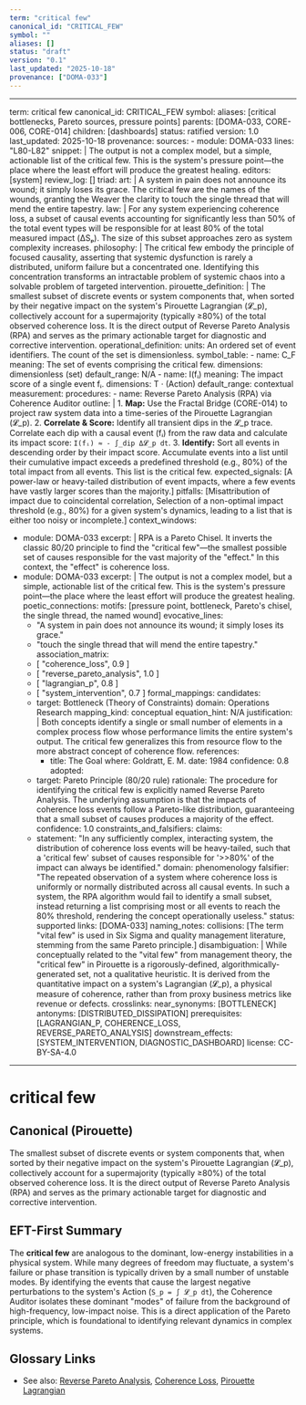 ```yaml
---
term: "critical few"
canonical_id: "CRITICAL_FEW"
symbol: ""
aliases: []
status: "draft"
version: "0.1"
last_updated: "2025-10-18"
provenance: ["DOMA-033"]
---
```


---
term: critical few
canonical_id: CRITICAL_FEW
symbol: 
aliases: [critical bottlenecks, Pareto sources, pressure points]
parents: [DOMA-033, CORE-006, CORE-014]
children: [dashboards]
status: ratified
version: 1.0
last_updated: 2025-10-18
provenance:
  sources:
    - module: DOMA-033
      lines: "L80-L82"
      snippet: |
        The output is not a complex model, but a simple, actionable list of the critical few. This is the system's pressure point—the place where the least effort will produce the greatest healing.
  editors: [system]
  review_log: []
triad:
  art: |
    A system in pain does not announce its wound; it simply loses its grace. The critical few are the names of the wounds, granting the Weaver the clarity to touch the single thread that will mend the entire tapestry.
  law: |
    For any system experiencing coherence loss, a subset of causal events accounting for significantly less than 50% of the total event types will be responsible for at least 80% of the total measured impact (ΔSₚ). The size of this subset approaches zero as system complexity increases.
  philosophy: |
    The critical few embody the principle of focused causality, asserting that systemic dysfunction is rarely a distributed, uniform failure but a concentrated one. Identifying this concentration transforms an intractable problem of systemic chaos into a solvable problem of targeted intervention.
pirouette_definition: |
  The smallest subset of discrete events or system components that, when sorted by their negative impact on the system's Pirouette Lagrangian (𝓛_p), collectively account for a supermajority (typically ≥80%) of the total observed coherence loss. It is the direct output of Reverse Pareto Analysis (RPA) and serves as the primary actionable target for diagnostic and corrective intervention.
operational_definition:
  units: An ordered set of event identifiers. The count of the set is dimensionless.
  symbol_table:
    - name: C_F
      meaning: The set of events comprising the critical few.
      dimensions: dimensionless (set)
      default_range: N/A
    - name: I(fᵢ)
      meaning: The impact score of a single event fᵢ.
      dimensions: T · (Action)
      default_range: contextual
  measurement:
    procedures:
      - name: Reverse Pareto Analysis (RPA) via Coherence Auditor
        outline: |
          1.  **Map:** Use the Fractal Bridge (CORE-014) to project raw system data into a time-series of the Pirouette Lagrangian (𝓛_p).
          2.  **Correlate & Score:** Identify all transient dips in the 𝓛_p trace. Correlate each dip with a causal event (fᵢ) from the raw data and calculate its impact score: `I(fᵢ) ≈ - ∫_dip Δ𝓛_p dt`.
          3.  **Identify:** Sort all events in descending order by their impact score. Accumulate events into a list until their cumulative impact exceeds a predefined threshold (e.g., 80%) of the total impact from all events. This list is the critical few.
        expected_signals: [A power-law or heavy-tailed distribution of event impacts, where a few events have vastly larger scores than the majority.]
        pitfalls: [Misattribution of impact due to coincidental correlation, Selection of a non-optimal impact threshold (e.g., 80%) for a given system's dynamics, leading to a list that is either too noisy or incomplete.]
context_windows:
  - module: DOMA-033
    excerpt: |
      RPA is a Pareto Chisel. It inverts the classic 80/20 principle to find the "critical few"—the smallest possible set of causes responsible for the vast majority of the "effect." In this context, the "effect" is coherence loss.
  - module: DOMA-033
    excerpt: |
      The output is not a complex model, but a simple, actionable list of the critical few. This is the system's pressure point—the place where the least effort will produce the greatest healing.
poetic_connections:
  motifs: [pressure point, bottleneck, Pareto's chisel, the single thread, the named wound]
  evocative_lines:
    - "A system in pain does not announce its wound; it simply loses its grace."
    - "touch the single thread that will mend the entire tapestry."
  association_matrix:
    - [ "coherence_loss", 0.9 ]
    - [ "reverse_pareto_analysis", 1.0 ]
    - [ "lagrangian_p", 0.8 ]
    - [ "system_intervention", 0.7 ]
formal_mappings:
  candidates:
    - target: Bottleneck (Theory of Constraints)
      domain: Operations Research
      mapping_kind: conceptual
      equation_hint: N/A
      justification: |
        Both concepts identify a single or small number of elements in a complex process flow whose performance limits the entire system's output. The critical few generalizes this from resource flow to the more abstract concept of coherence flow.
      references:
        - title: The Goal
          where: Goldratt, E. M.
          date: 1984
      confidence: 0.8
  adopted:
    - target: Pareto Principle (80/20 rule)
      rationale: The procedure for identifying the critical few is explicitly named Reverse Pareto Analysis. The underlying assumption is that the impacts of coherence loss events follow a Pareto-like distribution, guaranteeing that a small subset of causes produces a majority of the effect.
      confidence: 1.0
constraints_and_falsifiers:
  claims:
    - statement: "In any sufficiently complex, interacting system, the distribution of coherence loss events will be heavy-tailed, such that a 'critical few' subset of causes responsible for '>>80%' of the impact can always be identified."
      domain: phenomenology
      falsifier: "The repeated observation of a system where coherence loss is uniformly or normally distributed across all causal events. In such a system, the RPA algorithm would fail to identify a small subset, instead returning a list comprising most or all events to reach the 80% threshold, rendering the concept operationally useless."
      status: supported
      links: [DOMA-033]
naming_notes:
  collisions: [The term "vital few" is used in Six Sigma and quality management literature, stemming from the same Pareto principle.]
  disambiguation: |
    While conceptually related to the "vital few" from management theory, the "critical few" in Pirouette is a rigorously-defined, algorithmically-generated set, not a qualitative heuristic. It is derived from the quantitative impact on a system's Lagrangian (𝓛_p), a physical measure of coherence, rather than from proxy business metrics like revenue or defects.
crosslinks:
  near_synonyms: [BOTTLENECK]
  antonyms: [DISTRIBUTED_DISSIPATION]
  prerequisites: [LAGRANGIAN_P, COHERENCE_LOSS, REVERSE_PARETO_ANALYSIS]
  downstream_effects: [SYSTEM_INTERVENTION, DIAGNOSTIC_DASHBOARD]
license: CC-BY-SA-4.0
---

# critical few

## Canonical (Pirouette)
The smallest subset of discrete events or system components that, when sorted by their negative impact on the system's Pirouette Lagrangian (𝓛_p), collectively account for a supermajority (typically ≥80%) of the total observed coherence loss. It is the direct output of Reverse Pareto Analysis (RPA) and serves as the primary actionable target for diagnostic and corrective intervention.

## EFT-First Summary
The **critical few** are analogous to the dominant, low-energy instabilities in a physical system. While many degrees of freedom may fluctuate, a system's failure or phase transition is typically driven by a small number of unstable modes. By identifying the events that cause the largest negative perturbations to the system's Action (`S_p = ∫ 𝓛_p dt`), the Coherence Auditor isolates these dominant "modes" of failure from the background of high-frequency, low-impact noise. This is a direct application of the Pareto principle, which is foundational to identifying relevant dynamics in complex systems.

## Glossary Links
- See also: [Reverse Pareto Analysis](<link>), [Coherence Loss](<link>), [Pirouette Lagrangian](<link>)